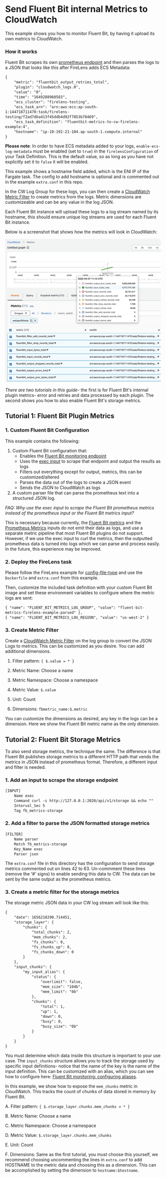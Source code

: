 # Send Fluent Bit internal Metrics to CloudWatch

This example shows you how to monitor Fluent Bit, by having it upload its own metrics to CloudWatch. 

### How it works

Fluent Bit scrapes its own [prometheus endpoint](https://docs.fluentbit.io/manual/administration/monitoring) and then parses the logs to a JSON that looks like this after FireLens adds ECS Metadata:

```
{
    "metric": "fluentbit_output_retries_total",
    "plugin": "cloudwatch_logs.0",
    "value": "0",
    "time": "1649288960583",
    "ecs_cluster": "firelens-testing",
    "ecs_task_arn": "arn:aws:ecs:ap-south-1:144718711470:task/firelens-testing/f2ad7dba413f45ddb4d92f7853b78469",
    "ecs_task_definition": "fluentbit-metrics-to-cw-firelens-example:4",
    "hostname": "ip-10-192-21-104.ap-south-1.compute.internal"
}
```

**Please note**: In order to have ECS metadata added to your logs, `enable-ecs-log-metadata` must be enabled (set to `true`) in the `firelensConfiguration` of your Task Definition. This is the default value, so as long as you have not explicitly set it to `false` it will be enabled. 

This example shows a hostname field added, which is the ENI IP of the Fargate task. The config to add hostname is optional and is commented out in the example `extra.conf` in this repo. 

In the CW Log Group for these logs, you can then create a [CloudWatch Metric Filter](https://docs.aws.amazon.com/AmazonCloudWatch/latest/logs/FilterAndPatternSyntax.html) to create metrics from the logs. Metric dimensions are customizeable and can be any value in the log JSON. 

Each Fluent Bit instance will upload these logs to a log stream named by its hostname, this should ensure unique log streams are used for each Fluent Bit instance. 

Below is a screenshot that shows how the metrics will look in CloudWatch:

![Screenshot of FB Metrics in CW](screenshot.png?raw=true "Fluent Bit Metrics in CloudWatch")

*There are two tutorials in this guide*- the first is for Fluent Bit's internal plugin metrics- error and retries and data processed by each plugin. The second shows you how to also enable Fluent Bit's storage metrics. 

## Tutorial 1: Fluent Bit Plugin Metrics

### 1. Custom Fluent Bit Configuration

This example contains the following:
1. Custom Fluent Bit configuration that:
     * Enables the [Fluent Bit monitoring endpoint](https://docs.fluentbit.io/manual/administration/monitoring)
     * Uses the [exec input](https://docs.fluentbit.io/manual/pipeline/inputs/exec) to scrape that endpoint and output the results as logs
     * Filters out everything except for output, metrics, this can be customized/altered
     * Parses the data out of the logs to create a JSON event
     * Sends the JSON to CloudWatch as logs
2. A custom parser file that can parse the prometheus text into a structured JSON log. 

*FAQ: Why use the exec input to scrape the Fluent Bit prometheus metrics instead of the prometheus input or the Fluent Bit metrics input?*

This is necessary because currently, the [Fluent Bit metrics](https://docs.fluentbit.io/manual/pipeline/inputs/fluentbit-metrics) and the [Prometheus Metrics](https://docs.fluentbit.io/manual/pipeline/inputs/prometheus-scrape-metrics) inputs do not emit their data as logs, and use a separate metric pipeline that most Fluent Bit plugins do not support. However, if we use the exec input to curl the metrics, then the outputted prometheus data is turned into logs which we can parse and process easily. In the future, this experience may be improved.

### 2. Deploy the FireLens task

Please follow the FireLens example for [config-file-type](https://github.com/aws-samples/amazon-ecs-firelens-examples/tree/mainline/examples/fluent-bit/config-file-type-file) and use the `Dockerfile` and `extra.conf` from this example. 

Then, customize the included task definition with your custom Fluent Bit image and set these environment variables to configure where the metric logs are sent:

```
{ "name": "FLUENT_BIT_METRICS_LOG_GROUP", "value": "fluent-bit-metrics-firelens-example-parsed" },
{ "name": "FLUENT_BIT_METRICS_LOG_REGION", "value": "us-west-2" }
```


### 3. Create Metric Filter

Create a [CloudWatch Metric Filter](https://docs.aws.amazon.com/AmazonCloudWatch/latest/logs/FilterAndPatternSyntax.html) on the log group to convert the JSON Logs to metrics. This can be customized as you desire. You can add additional dimensions. 

1. Filter pattern: `{ $.value = * }`

2. Metric Name: Choose a name

3. Metric Namespace: Choose a namespace

3. Metric Value: `$.value`

4. Unit: Count

5. Dimensions: `fbmetric_name:$.metric`

You can customize the dimensions as desired, any key in the logs can be a dimension. Here we show the Fluent Bit metric name as the only dimension.



## Tutorial 2: Fluent Bit Storage Metrics

To also send storage metrics, the technique the same. The difference is that Fluent Bit publishes storage metrics to a different HTTP path that vends the metrics in JSON instead of prometheus format. Therefore, a different input and filter is needed. 

### 1. Add an input to scrape the storage endpoint

```
[INPUT]
    Name exec
    Command curl -s http://127.0.0.1:2020/api/v1/storage && echo ""
    Interval_Sec 5
    Tag fb_metrics-storage
```

### 2. Add a filter to parse the JSON formatted storage metrics

```
[FILTER]
    Name parser
    Match fb_metrics-storage
    Key_Name exec
    Parser json
```

The `extra.conf` file in this directory has the configuration to send storage metrics commented out on lines 42 to 63. Un-commment these lines (remove the '#' signs) to enable sending this data to CW. The data can be sent by the same output as the prometheus metrics. 

### 3. Create a metric filter for the storage metrics

The storage metric JSON data in your CW log stream will look like this:

```
{
	"date": 1656218290.714451,
	"storage_layer": {
		"chunks": {
			"total_chunks": 2,
			"mem_chunks": 2,
			"fs_chunks": 0,
			"fs_chunks_up": 0,
			"fs_chunks_down": 0
		}
	},
	"input_chunks": {
		"my_input_alias": {
			"status": {
				"overlimit": false,
				"mem_size": "104b",
				"mem_limit": "0b"
			},
			"chunks": {
				"total": 1,
				"up": 1,
				"down": 0,
				"busy": 0,
				"busy_size": "0b"
			}
		}
	}
}
```

You must determine which data inside this structure is important to your use case. The `input_chunks` structure allows you to track the storage used by specific input definitions- notice that the name of the key is the name of the input definition. This can be customized with an alias, which you can see how to configure here: [Fluent Bit monitoring: configuring aliases](https://docs.fluentbit.io/manual/administration/monitoring#configuring-aliases).

In this example, we show how to expose the `mem_chunks` metric in CloudWatch. This tracks the count of chunks of data stored in memory by Fluent Bit. 

A. Filter pattern: `{ $.storage_layer.chunks.mem_chunks = * }`

B. Metric Name: Choose a name

C. Metric Namespace: Choose a namespace

D. Metric Value: `$.storage_layer.chunks.mem_chunks`

E. Unit: Count

F. Dimensions: Same as the first tutorial, you must choose this yourself, we recommend choosing uncommenting the lines in `extra.conf` to add HOSTNAME to the metric data and choosing this as a dimension. This can be accomplished by setting the dimension to `hostname:$hostname`. 
